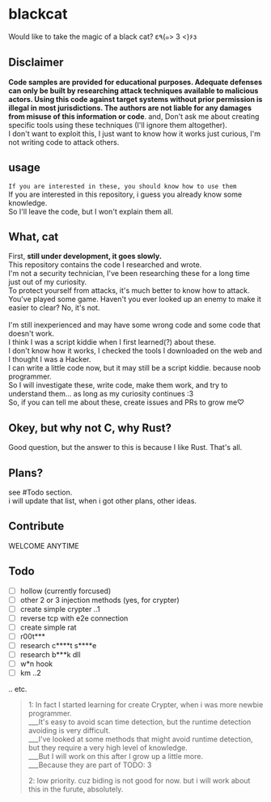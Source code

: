 blackcat
===

Would like to take the magic of a black cat? ε٩(๑> 3 <)۶з

## Disclaimer
**Code samples are provided for educational purposes. Adequate defenses can only be built by researching attack techniques available to malicious actors. Using this code against target systems without prior permission is illegal in most jurisdictions. The authors are not liable for any damages from misuse of this information or code**.
and, Don't ask me about creating specific tools using these techniques (I'll ignore them altogether).</br>
I don't want to exploit this, I just want to know how it works just curious, I'm not writing code to attack others.

## usage
`If you are interested in these, you should know how to use them`</br>
If you are interested in this repository, i guess you already know some knowledge.</br>
So I'll leave the code, but I won't explain them all.

## What, cat
First, **still under development, it goes slowly.**</br>
This repository contains the code I researched and wrote.</br>
I'm not a security technician, I've been researching these for a long time just out of my curiosity.</br>
To protect yourself from attacks, it's much better to know how to attack. </br>
You've played some game. Haven't you ever looked up an enemy to make it easier to clear? No, it's not.</br></br>
I'm still inexperienced and may have some wrong code and some code that doesn't work.</br>
I think I was a script kiddie when I first learned(?) about these.</br>
I don't know how it works, I checked the tools I downloaded on the web and I thought I was a Hacker.</br>
I can write a little code now, but it may still be a script kiddie. because noob programmer.</br>
So I will investigate these, write code, make them work, and try to understand them... as long as my curiosity continues :3</br>
So, if you can tell me about these, create issues and PRs to grow me♡

## Okey, but why not **C**, why **Rust**?
Good question, but the answer to this is because I like Rust. That's all.

## Plans?
see #Todo section.</br>
i will update that list, when i got other plans, other ideas.

## Contribute
WELCOME ANYTIME

## Todo

- [ ] hollow (currently forcused)
- [ ] other 2 or 3 injection methods (yes, for crypter)
- [ ] create simple crypter ..1
- [ ] reverse tcp with e2e connection
- [ ] create simple rat
- [ ] r00t\*\*\*
- [ ] research c\*\*\*\*t s\*\*\*\*e
- [ ] research b\*\*\*k dll
- [ ] w*n hook
- [ ] km ..2

.. etc.

> 1: In fact I started learning for create Crypter, when i was more newbie programmer.</br>
> ___It's easy to avoid scan time detection, but the runtime detection avoiding is very difficult.</br>
> ___I've looked at some methods that might avoid runtime detection, but they require a very high level of knowledge.</br>
> ___But I will work on this after I grow up a little more.</br>
> ___Because they are part of TODO: 3</br>
>
> 2: low priority. cuz biding is not good for now. but i will work about this in the furute, absolutely.</br>
